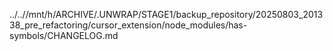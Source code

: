 ../..//mnt/h/ARCHIVE/.UNWRAP/STAGE1/backup_repository/20250803_201338_pre_refactoring/cursor_extension/node_modules/has-symbols/CHANGELOG.md